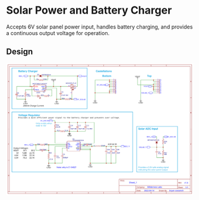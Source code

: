 # Solar Power and Battery Charger

Accepts 6V solar panel power input, handles battery charging, and provides a continuous output voltage for operation.


## Design

![](Schematic_v1.b.svg)